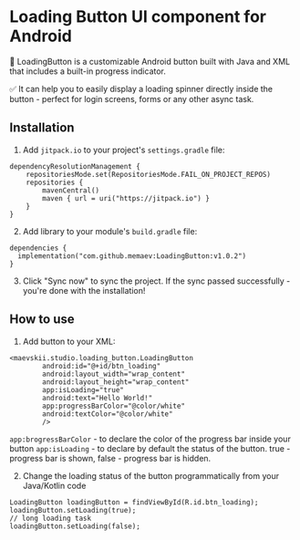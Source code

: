# Loading Button UI component for Android

🚀 LoadingButton is a customizable Android button built with Java and XML that includes a built-in progress indicator. 

✅ It can help you to easily display a loading spinner directly inside the button - perfect for login screens, forms or any other async task. 

## Installation

1. Add `jitpack.io` to your project's `settings.gradle` file:
```
dependencyResolutionManagement {
    repositoriesMode.set(RepositoriesMode.FAIL_ON_PROJECT_REPOS)
    repositories {
        mavenCentral()
        maven { url = uri("https://jitpack.io") }
    }
}
```

2. Add library to your module's `build.gradle` file:
```
dependencies {
  implementation("com.github.memaev:LoadingButton:v1.0.2")
}
```
3. Click "Sync now" to sync the project. If the sync passed successfully - you're done with the installation!

## How to use
1. Add button to your XML:
```
<maevskii.studio.loading_button.LoadingButton
        android:id="@+id/btn_loading"
        android:layout_width="wrap_content"
        android:layout_height="wrap_content"
        app:isLoading="true"
        android:text="Hello World!"
        app:progressBarColor="@color/white" 
        android:textColor="@color/white"
        />
```
`app:brogressBarColor` - to declare the color of the progress bar inside your button
`app:isLoading` - to declare by default the status of the button. true - progress bar is shown, false - progress bar is hidden.

2. Change the loading status of the button programmatically from your Java/Kotlin code
```
LoadingButton loadingButton = findViewById(R.id.btn_loading);
loadingButton.setLoading(true);
// long loading task
loadingButton.setLoading(false);
```

